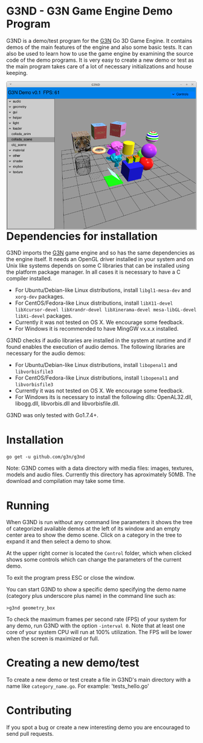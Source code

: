 # G3ND - G3N Game Engine Demo Program

G3ND is a demo/test program for the [G3N](https://github.com/g3n/engine) Go 3D Game Engine.
It contains demos of the main features of the engine and also some basic tests.
It can also be used to learn how to use the game engine by examining the source code of the demo programs.
It is very easy to create a new demo or test as the main program takes care
of a lot of necessary initializations and house keeping.

<p align="center">
  <img style="float: right;" src="data/images/screenshot.png" alt="G3ND Screenshot"/>
</p>

# Dependencies for installation

G3ND imports the [G3N](https://github.com/g3n/engine) game engine and so has the same dependencies as the engine itself.
It needs an OpenGL driver installed in your system and on Unix like systems
depends on some C libraries that can be installed using the platform package manager.
In all cases it is necessary to have a C compiler installed.

* For Ubuntu/Debian-like Linux distributions, install `libgl1-mesa-dev` and `xorg-dev` packages.
* For CentOS/Fedora-like Linux distributions, install `libX11-devel libXcursor-devel libXrandr-devel libXinerama-devel mesa-libGL-devel libXi-devel` packages.
* Currently it was not tested on OS X. We encourage some feedback.
* For Windows it is recommended to have MingGW vx.x.x installed.

G3ND checks if audio libraries are installed in the system at runtime
and if found enables the execution of audio demos.
The following libraries are necessary for the audio demos:

* For Ubuntu/Debian-like Linux distributions, install `libopenal1` and `libvorbisfile3`
* For CentOS/Fedora-like Linux distributions, install `libopenal1` and `libvorbisfile3`
* Currently it was not tested on OS X. We encourage some feedback.
* For Windows its is necessary to install the following dlls: OpenAL32.dll, libogg.dll, libvorbis.dll and libvorbisfile.dll.

G3ND was only tested with Go1.7.4+.

# Installation

`go get -u github.com/g3n/g3nd`

Note: G3ND comes with a data directory with media files: images, textures, models and audio files.
Currently this directory has aproximately 50MB. The download and compilation may take some time.

# Running

When G3ND is run without any command line parameters it shows the tree of
categorized available demos at the left of its window and an empty center area
to show the demo scene.
Click on a category in the tree to expand it and then select a demo to show.

At the upper right corner is located the `Control` folder, which when clicked
shows some controls which can change the parameters of the current demo.

To exit the program press ESC or close the window.

You can start G3ND to show a specific demo specifying the demo name (category plus underscore plus name) in the command
line such as:

`>g3nd geometry_box`

To check the maximum frames per second rate (FPS) of your system for any demo,
run G3ND with the option `-interval 0`.
Note that at least one core of your system CPU will run at 100% utilization.
The FPS will be lower when the screen is maximized or full.

# Creating a new demo/test

To create a new demo or test create a file in G3ND's main directory
with a name like `category_name.go`. For example: 'tests_hello.go'

# Contributing

If you spot a bug or create a new interesting demo you are encouraged to
send pull requests.


